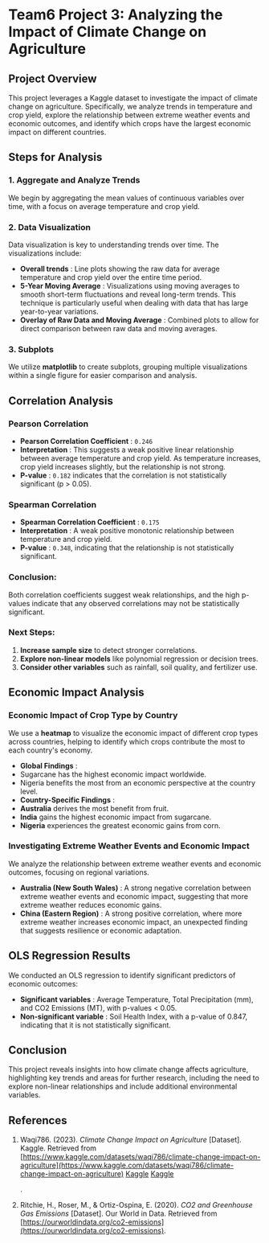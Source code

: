 # Team6 Project 3: Analyzing the Impact of Climate Change on Agriculture

## Project Overview

This project leverages a Kaggle dataset to investigate the impact of climate change on agriculture. Specifically, we analyze trends in temperature and crop yield, explore the relationship between extreme weather events and economic outcomes, and identify which crops have the largest economic impact on different countries.

## Steps for Analysis

### 1. Aggregate and Analyze Trends

We begin by aggregating the mean values of continuous variables over time, with a focus on average temperature and crop yield.

### 2. Data Visualization

Data visualization is key to understanding trends over time. The visualizations include:

* **Overall trends** : Line plots showing the raw data for average temperature and crop yield over the entire time period.
* **5-Year Moving Average** : Visualizations using moving averages to smooth short-term fluctuations and reveal long-term trends. This technique is particularly useful when dealing with data that has large year-to-year variations.
* **Overlay of Raw Data and Moving Average** : Combined plots to allow for direct comparison between raw data and moving averages.

### 3. Subplots

We utilize **matplotlib** to create subplots, grouping multiple visualizations within a single figure for easier comparison and analysis.

## Correlation Analysis

### Pearson Correlation

* **Pearson Correlation Coefficient** : `0.246`
* **Interpretation** : This suggests a weak positive linear relationship between average temperature and crop yield. As temperature increases, crop yield increases slightly, but the relationship is not strong.
* **P-value** : `0.182` indicates that the correlation is not statistically significant (p > 0.05).

### Spearman Correlation

* **Spearman Correlation Coefficient** : `0.175`
* **Interpretation** : A weak positive monotonic relationship between temperature and crop yield.
* **P-value** : `0.348`, indicating that the relationship is not statistically significant.

### Conclusion:

Both correlation coefficients suggest weak relationships, and the high p-values indicate that any observed correlations may not be statistically significant.

### Next Steps:

1. **Increase sample size** to detect stronger correlations.
2. **Explore non-linear models** like polynomial regression or decision trees.
3. **Consider other variables** such as rainfall, soil quality, and fertilizer use.

## Economic Impact Analysis

### Economic Impact of Crop Type by Country

We use a **heatmap** to visualize the economic impact of different crop types across countries, helping to identify which crops contribute the most to each country's economy.

* **Global Findings** :
* Sugarcane has the highest economic impact worldwide.
* Nigeria benefits the most from an economic perspective at the country level.
* **Country-Specific Findings** :
* **Australia** derives the most benefit from fruit.
* **India** gains the highest economic impact from sugarcane.
* **Nigeria** experiences the greatest economic gains from corn.

### Investigating Extreme Weather Events and Economic Impact

We analyze the relationship between extreme weather events and economic outcomes, focusing on regional variations.

* **Australia (New South Wales)** : A strong negative correlation between extreme weather events and economic impact, suggesting that more extreme weather reduces economic gains.
* **China (Eastern Region)** : A strong positive correlation, where more extreme weather increases economic impact, an unexpected finding that suggests resilience or economic adaptation.

## OLS Regression Results

We conducted an OLS regression to identify significant predictors of economic outcomes:

* **Significant variables** : Average Temperature, Total Precipitation (mm), and CO2 Emissions (MT), with p-values < 0.05.
* **Non-significant variable** : Soil Health Index, with a p-value of 0.847, indicating that it is not statistically significant.

## Conclusion

This project reveals insights into how climate change affects agriculture, highlighting key trends and areas for further research, including the need to explore non-linear relationships and include additional environmental variables.


## References

1. Waqi786. (2023). *Climate Change Impact on Agriculture* [Dataset]. Kaggle. Retrieved from [https://www.kaggle.com/datasets/waqi786/climate-change-impact-on-agriculture](https://www.kaggle.com/datasets/waqi786/climate-change-impact-on-agriculture)
   [Kaggle](https://www.kaggle.com/datasets/waqi786/climate-change-impact-on-agriculture)
   [Kaggle](https://www.kaggle.com/code/waqi786/climate-change-agriculture-analysis)

   .
2. Ritchie, H., Roser, M., & Ortiz-Ospina, E. (2020). *CO2 and Greenhouse Gas Emissions* [Dataset]. Our World in Data. Retrieved from [https://ourworldindata.org/co2-emissions](https://ourworldindata.org/co2-emissions).
